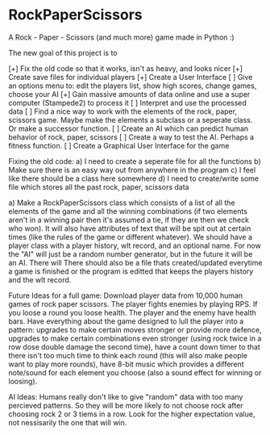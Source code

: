 RockPaperScissors
=================

A Rock - Paper - Scissors (and much more) game made in Python :)

The new goal of this project is to

[+] Fix the old code so that it works, isn't as heavy, and looks nicer
[+] Create save files for individual players
[+] Create a User Interface
	[ ] Give an options menu to: edit the players list, show high scores, change games, choose your AI
[+] Gain massive amounts of data online and use a super computer (Stampede2) to process it
	[ ] Interpret and use the processed data
[ ] Find a nice way to work with the elements of the rock, paper, scissors game. Maybe make the elements a subclass or a seperate class. Or make a successor function.
[ ] Create an AI which can predict human behavior of rock, paper, scissors
[ ] Create a way to test the AI. Perhaps a fitness function.
[ ] Create a Graphical User Interface for the game


Fixing the old code:
a) I need to create a seperate file for all the functions
b) Make sure there is an easy way out from anywhere in the program
c) I feel like there should be a class here somewhere
d) I need to create/write some file which stores all the past rock, paper, scissors data

a) 
Make a RockPaperScissors class which consists of a list of all the elements of the game and all the winning combinations 
(if two elements aren't in a winning pair then it's assumed a tie, if they are then we check who won). 
It will also have attributes of text that will be spit out at certain times (like the rules of the game or different whatever). 
We should have a player class with a player history, wlt record, and an optional name. 
For now the "AI" will just be a random number generator, but in the future it will be an AI. There will 
There should also be a file thats created/updated everytime a game is finished or the program is editted that keeps the players history and the wlt record.


Future Ideas for a full game:
Download player data from 10,000 human games of rock paper scissors.
The player fights enemies by playing RPS. If you loose a round you loose health. The player and the enemy have health bars.
Have everything about the game designed to lull the player into a pattern: upgrades to make certain moves stronger or provide more defence, upgrades to make certain combinations even stronger (using rock twice in a row dose double damage the second time), have a count down timer to that there isn't too much time to think each round (this will also make people want to play more rounds), have 8-bit music which provides a different note/sound for each element you choose (also a sound effect for winning or loosing).


AI Ideas:
Humans really don't like to give "random" data with too many percieved patterns. So they will be more likely to not choose rock after choosing rock 2 or 3 tiems in a row. Look for the higher expectation value, not nessisarily the one that will win.